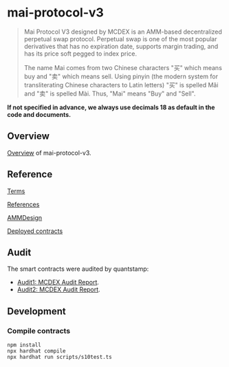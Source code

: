 # mai-protocol-v3

> Mai Protocol V3 designed by MCDEX is an AMM-based decentralized perpetual swap protocol. Perpetual swap is one of the most popular derivatives that has no expiration date, supports margin trading, and has its price soft pegged to index price.
>
> The name Mai comes from two Chinese characters "买" which means buy and "卖" which means sell. Using pinyin (the modern system for transliterating Chinese characters to Latin letters) "买" is spelled Mǎi and "卖" is spelled Mài. Thus, "Mai" means "Buy" and "Sell".

**If not specified in advance, we always use decimals 18 as default in the code and documents.**

## Overview

[Overview](./contracts/Readme.md) of mai-protocol-v3.

## Reference

[Terms](./docs/term.md)

[References](https://mcdex.io/references/)

[AMMDesign](https://mcdexio.github.io/documents/en/Shared-Liquidity-AMM-of-MAI-PROTOCOL-v3.pdf)

[Deployed contracts](https://docs.mcdex.io/deployed-contracts)

## Audit

The smart contracts were audited by quantstamp:

- [Audit1: MCDEX Audit Report](./docs/asset/audit1-Quantstamp-MCDEX.pdf).
- [Audit2: MCDEX Audit Report](./docs/asset/audit2-Quantstamp-MCDEX-Arbitrum-Integration-Report.pdf).

## Development

### Compile contracts

```
npm install
npx hardhat compile
npx hardhat run scripts/s10test.ts
```
